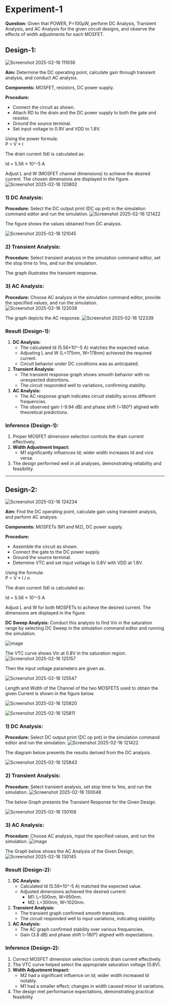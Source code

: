 # Experiment-1
**Question:** Given that POWER, P=100µW, perform DC Analysis, Transient Analysis, and AC Analysis for the given circuit designs, and observe the effects of width adjustments for each MOSFET.

## Design-1:
   ![Screenshot 2025-02-16 111936](https://github.com/user-attachments/assets/0b661ae7-5761-4b9b-bd75-93c0fc60eabb)

   **Aim:** Determine the DC operating point, calculate gain through transient analysis, and conduct AC analysis.

   **Components:** MOSFET, resistors, DC power supply.

   **Procedure:**
   - Connect the circuit as shown.
   - Attach RD to the drain and the DC power supply to both the gate and resistor.
   - Ground the source terminal.
   - Set input voltage to 0.9V and VDD to 1.8V.

Using the power formula:  
P = V * I

The drain current (Id) is calculated as:

Id = 5.56 × 10^-5 A

Adjust L and W (MOSFET channel dimensions) to achieve the desired current. The chosen dimensions are displayed in the figure.
![Screenshot 2025-02-16 120802](https://github.com/user-attachments/assets/109d353f-a954-4e08-b8d1-603ea40ea67c)

### 1) DC Analysis:
**Procedure:** Select the DC output print (DC op pnt) in the simulation command editor and run the simulation.
![Screenshot 2025-02-16 121422](https://github.com/user-attachments/assets/8dbd733e-f0a2-4165-8a8e-ebee3b28ace2)

The figure shows the values obtained from DC analysis.

![Screenshot 2025-02-16 121045](https://github.com/user-attachments/assets/22bca609-a67e-4459-aa60-e584eb189442)


### 2) Transient Analysis:
**Procedure:** Select transient analysis in the simulation command editor, set the stop time to 1ms, and run the simulation.

The graph illustrates the transient response.

### 3) AC Analysis:
**Procedure:** Choose AC analysis in the simulation command editor, provide the specified values, and run the simulation.
![Screenshot 2025-02-16 122038](https://github.com/user-attachments/assets/e43f0303-c135-4a82-bc71-12e6ae6000b9)

The graph depicts the AC response.
![Screenshot 2025-02-16 122339](https://github.com/user-attachments/assets/87da114b-e8f6-4981-823f-d8a504316454)


### Result (Design-1):
1. **DC Analysis:**
   - The calculated Id (5.56×10^-5 A) matches the expected value.
   - Adjusting L and W (L=175nm, W=178nm) achieved the required current.
   - Circuit behavior under DC conditions was as anticipated.
2. **Transient Analysis:**
   - The transient response graph shows smooth behavior with no unexpected distortions.
   - The circuit responded well to variations, confirming stability.
3. **AC Analysis:**
   - The AC response graph indicates circuit stability across different frequencies.
   - The observed gain (-9.94 dB) and phase shift (~180°) aligned with theoretical predictions.

### Inference (Design-1):
1. Proper MOSFET dimension selection controls the drain current effectively.
2. **Width Adjustment Impact:**
   - M1 significantly influences Id; wider width increases Id and vice versa.
3. The design performed well in all analyses, demonstrating reliability and feasibility.

---

## Design-2:
![Screenshot 2025-02-16 124234](https://github.com/user-attachments/assets/59e297de-ed5d-426c-8e40-92aee8d3e793)

**Aim:** Find the DC operating point, calculate gain using transient analysis, and perform AC analysis.

**Components:** MOSFETs (M1 and M2), DC power supply.

**Procedure:**
   - Assemble the circuit as shown.
   - Connect the gate to the DC power supply.
   - Ground the source terminal.
   - Determine VTC and set input voltage to 0.8V with VDD at 1.8V.

Using the formula:  
P = V * I / n

The drain current (Id) is calculated as:

Id = 5.56 × 10^-5 A

Adjust L and W for both MOSFETs to achieve the desired current. The dimensions are displayed in the figure.

**DC Sweep Analysis:** Conduct this analysis to find Vin in the saturation range by selecting DC Sweep in the simulation command editor and running the simulation.

![image](https://github.com/user-attachments/assets/b26e13fb-57be-4522-8e21-9b4730448512)


The VTC curve shows Vin at 0.8V in the saturation region.
![Screenshot 2025-02-16 125157](https://github.com/user-attachments/assets/abddb50e-8287-42ad-9dcc-fc4e29b37ff7)

Then the input voltage parameters are given as.

![Screenshot 2025-02-16 125547](https://github.com/user-attachments/assets/f60a3923-74f3-4b7b-8bd2-f000b36797cf)

Length and Width of the Channel of the two MOSFETS used to obtain the given Current is shown in the figure below.

![Screenshot 2025-02-16 125820](https://github.com/user-attachments/assets/2197048a-07ff-4819-ae53-b6f496449d35)

![Screenshot 2025-02-16 125811](https://github.com/user-attachments/assets/a2eae298-1edc-49bc-a925-278ec1eee622)


### 1) DC Analysis:
**Procedure:** Select DC output print (DC op pnt) in the simulation command editor and run the simulation.
![Screenshot 2025-02-16 121422](https://github.com/user-attachments/assets/fe699e4e-be59-4a89-a524-8d88a54555c4)

The diagram below presents the results derived from the DC analysis.

![Screenshot 2025-02-16 125843](https://github.com/user-attachments/assets/dded314a-ede4-45dd-aa51-d8a5251a6ec2)


### 2) Transient Analysis:
**Procedure:** Select transient analysis, set stop time to 1ms, and run the simulation.
![Screenshot 2025-02-16 130048](https://github.com/user-attachments/assets/c3faea32-8fd7-4cdb-9d7b-0b454f8d626b)

The below Graph presents the Transient Response for the Given Design.

![Screenshot 2025-02-16 130108](https://github.com/user-attachments/assets/7d25b588-1dd1-406c-98cd-8fa4fc5c6163)

### 3) AC Analysis:
**Procedure:** Choose AC analysis, input the specified values, and run the simulation.
 ![image](https://github.com/user-attachments/assets/80e2d1d3-f2f6-4ce8-b26e-0a803006303a)

 The Graph below shows the AC Analysis of the Given Design;
 ![Screenshot 2025-02-16 130145](https://github.com/user-attachments/assets/e24ddc06-ca3f-41da-b214-6e012222aa04)

### Result (Design-2):
1. **DC Analysis:**
   - Calculated Id (5.56×10^-5 A) matched the expected value.
   - Adjusted dimensions achieved the desired current:
     - M1: L=500nm, W=950nm.
     - M2: L=300nm, W=1020nm.
2. **Transient Analysis:**
   - The transient graph confirmed smooth transitions.
   - The circuit responded well to input variations, indicating stability.
3. **AC Analysis:**
   - The AC graph confirmed stability over various frequencies.
   - Gain (3.8 dB) and phase shift (~180°) aligned with expectations.

### Inference (Design-2):
1. Correct MOSFET dimension selection controls drain current effectively.
2. The VTC curve helped select the appropriate saturation voltage (0.8V).
3. **Width Adjustment Impact:**
   - M2 had a significant influence on Id; wider width increased Id notably.
   - M1 had a smaller effect; changes in width caused minor Id variations.
4. The design met performance expectations, demonstrating practical feasibility.

